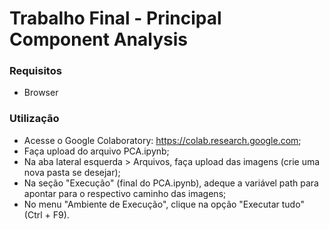 # Trabalho Final - Principal Component Analysis

### Requisitos

- Browser

### Utilização

- Acesse o Google Colaboratory: https://colab.research.google.com;
- Faça upload do arquivo PCA.ipynb;
- Na aba lateral esquerda > Arquivos, faça upload das imagens (crie uma nova pasta se desejar);
- Na seção "Execução" (final do PCA.ipynb), adeque a variável path para apontar para o respectivo caminho das imagens;
- No menu "Ambiente de Execução", clique na opção "Executar tudo" (Ctrl + F9).
